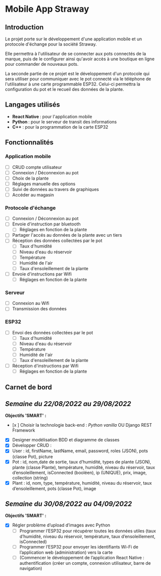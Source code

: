# Mobile App Straway

## Introduction
Le projet porte sur le développement d'une application mobile et un protocole d'échange pour la société Straway.

Elle permettra à l'utilisateur de se connecter aux pots connectés de la marque, puis de le configurer ainsi qu'avoir accès à une boutique en ligne pour commander de nouveaux pots.
 
La seconde partie de ce projet est le développement d'un protocole qui sera utiliser pour communiquer avec le pot connecté via le téléphone de l'utilisateur à une carte programmable ESP32. Celui-ci permettra la configuration du pot et le recueil des données de la plante. 
## Langages utilisés

 - <b>React Native </b> : pour l'application mobile
 - <b>Python </b> : pour le serveur de transit des informations
 - <b>C++</b> : pour la programmation de la carte ESP32
## Fonctionnalités 
### Application mobile
 - [ ] CRUD compte utilisateur
 - [ ] Connexion / Déconnexion au pot
 - [ ] Choix de la plante
 - [ ] Réglages manuelle des options
 - [ ] Suivi de données au travers de graphiques
 - [ ] Accéder au magasin

### Protocole d'échange
- [ ] Connexion / Déconnexion au pot 
 - [ ] Envoie d'instruction par bluetooth
	 - [ ] Réglages en fonction de la plante
 - [ ] Partager l'accés au données de la plante avec un tiers
 - [ ] Réception des données collectées par le pot
	 - [ ] Taux d'humidité
	 - [ ] Niveau d'eau du réservoir
	 - [ ] Température 
	 - [ ] Humidité de l'air
	 - [ ] Taux d'ensoleillement de la plante

 - [ ] Envoie d'instructions par Wifi
	 - [ ] Réglages en fonction de la plante

### Serveur
- [ ] Connexion au Wifi
- [ ] Transmission des données

### ESP32 
- [ ] Envoi des données collectées par le pot
	 - [ ] Taux d'humidité
	 - [ ] Niveau d'eau du réservoir
	 - [ ] Température 
	 - [ ] Humidité de l'air
	 - [ ] Taux d'ensoleillement de la plante
 - [ ] Réception d'instructions par Wifi
	 - [ ] Réglages en fonction de la plante

## Carnet de bord
<i>Semaine du 22/08/2022 au 29/08/2022</i>
--
<b>Objectifs 'SMART' :</b>
- [x ] Choisir la technologie back-end : *Python vanilla* OU Django REST Framework 
- [X] Designer modélisation BDD et diagramme de classes 
- [X] Développer CRUD :
- [x] User : id, firstName, lastName, email, password, roles (JSON), pots (classe Pot), picture 
- [x] Pot : id, nom,date de sortie, taux d’humidité, types de plante (JSON), plante (classe Plante), température, humidité, niveau du réservoir, taux d’ensoleillement, isConnected (booléen), ip (UNIQUE), prix, image, collection (string) 
- [X] Plant : id, nom, type, température, humidité, niveau du réservoir, taux d’ensoleillement, pots (classe Pot), image
 
 <i>Semaine du 30/08/2022 au 04/09/2022</i>
--
<b>Objectifs 'SMART' :</b>
  - [x] Régler problème d’upload d’images avec Python
    - [ ] Programmer l’ESP32 pour récupérer toutes les données utiles (taux d’humidité, niveau du réservoir, température, taux d’ensoleillement, isConnected) 
    - [ ] Programmer l’ESP32 pour envoyer les identifiants Wi-Fi de l’application web (administration) vers la carte 
    - [ ] (Commencer le développement de l’application React Native : authentification (créer un compte, connexion utilisateur, barre de navigation)